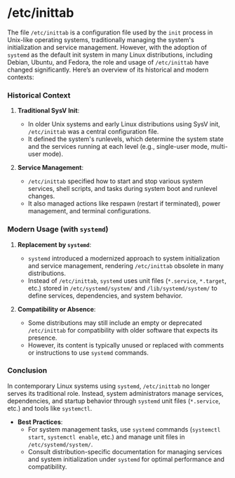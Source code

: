 # /etc/inittab
The file `/etc/inittab` is a configuration file used by the `init` process in Unix-like operating systems, traditionally managing the system's initialization and service management. However, with the adoption of `systemd` as the default init system in many Linux distributions, including Debian, Ubuntu, and Fedora, the role and usage of `/etc/inittab` have changed significantly. Here’s an overview of its historical and modern contexts:

### Historical Context

1. **Traditional SysV Init**:
   - In older Unix systems and early Linux distributions using SysV init, `/etc/inittab` was a central configuration file.
   - It defined the system's runlevels, which determine the system state and the services running at each level (e.g., single-user mode, multi-user mode).

2. **Service Management**:
   - `/etc/inittab` specified how to start and stop various system services, shell scripts, and tasks during system boot and runlevel changes.
   - It also managed actions like respawn (restart if terminated), power management, and terminal configurations.

### Modern Usage (with `systemd`)

1. **Replacement by `systemd`**:
   - `systemd` introduced a modernized approach to system initialization and service management, rendering `/etc/inittab` obsolete in many distributions.
   - Instead of `/etc/inittab`, `systemd` uses unit files (`*.service`, `*.target`, etc.) stored in `/etc/systemd/system/` and `/lib/systemd/system/` to define services, dependencies, and system behavior.

2. **Compatibility or Absence**:
   - Some distributions may still include an empty or deprecated `/etc/inittab` for compatibility with older software that expects its presence.
   - However, its content is typically unused or replaced with comments or instructions to use `systemd` commands.

### Conclusion

In contemporary Linux systems using `systemd`, `/etc/inittab` no longer serves its traditional role. Instead, system administrators manage services, dependencies, and startup behavior through `systemd` unit files (`*.service`, etc.) and tools like `systemctl`.

- **Best Practices**:
  - For system management tasks, use `systemd` commands (`systemctl start`, `systemctl enable`, etc.) and manage unit files in `/etc/systemd/system/`.
  - Consult distribution-specific documentation for managing services and system initialization under `systemd` for optimal performance and compatibility.
